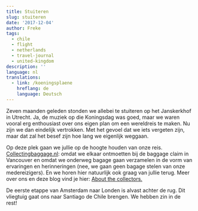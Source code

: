 ```yaml
---
title: Stuiteren
slug: stuiteren
date: '2017-12-04'
author: Freke
tags:
  - chile
  - flight
  - netherlands
  - travel-journal
  - united-kingdom
description: ''
language: nl
translations:
  - link: /koeningsplaene
    hreflang: de
    language: Deutsch
---
```


Zeven maanden geleden stonden we allebei te stuiteren op het Janskerkhof in Utrecht. Ja, de muziek op die Koningsdag was goed, maar we waren vooral erg enthousiast over ons eigen plan om een wereldreis te maken. Nu zijn we dan eindelijk vertrokken. Met het gevoel dat we iets vergeten zijn, maar dat zal het besef zijn hoe lang we eigenlijk weggaan.

Op deze plek gaan we jullie op de hoogte houden van onze reis. [Collectingbaggage.nl](https://www.collectingbaggage.nl): omdat we elkaar ontmoetten bij de baggage claim in Vancouver en omdat we onderweg bagage gaan verzamelen in de vorm van ervaringen en herinneringen (nee, we gaan geen bagage stelen van onze medereizigers). En we horen hier natuurlijk ook graag van jullie terug. Meer over ons en deze blog vind je hier: [About the collectors.](https://collectingbaggage.nl/about-the-collectors/)

De eerste etappe van Amsterdam naar Londen is alvast achter de rug. Dit vliegtuig gaat ons naar Santiago de Chile brengen. We hebben zin in de rest!
